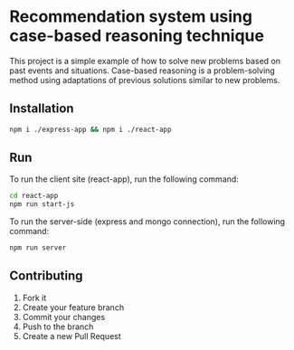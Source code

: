 # Recommendation system using case-based reasoning technique

This project is a simple example of how to solve new problems based on past events and situations.
Case-based reasoning is a problem-solving method using adaptations of previous solutions similar to new problems.

## Installation

```sh
npm i ./express-app && npm i ./react-app
```

## Run

To run the client site (react-app), run the following command:

```sh
cd react-app
npm run start-js
```

To run the server-side (express and mongo connection), run the following command:

```sh
npm run server
```

## Contributing

1. Fork it 
2. Create your feature branch 
3. Commit your changes 
4. Push to the branch
5. Create a new Pull Request
